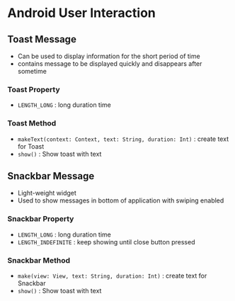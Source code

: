 # Android User Interaction

## Toast Message
- Can be used to display information for the short period of time
- contains message to be displayed quickly and disappears after sometime

### Toast Property
- `LENGTH_LONG` : long duration time

### Toast Method
- `makeText(context: Context, text: String, duration: Int)` : create text for Toast
- `show()` : Show toast with text

## Snackbar Message
- Light-weight widget
- Used to show messages in bottom of application with swiping enabled

### Snackbar Property
- `LENGTH_LONG` : long duration time
- `LENGTH_INDEFINITE` : keep showing until close button pressed

### Snackbar Method
- `make(view: View, text: String, duration: Int)` : create text for Snackbar
- `show()` : Show toast with text